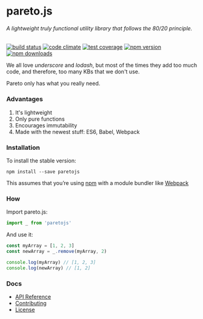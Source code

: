 # pareto.js

###### A lightweight truly functional utility library that follows the 80/20 principle.

[![build status](https://img.shields.io/travis/concretesolutions/pareto.js/master.svg?style=flat-square)](https://travis-ci.org/concretesolutions/pareto.js)
[![code climate](https://codeclimate.com/github/concretesolutions/pareto.js/badges/gpa.svg)](https://codeclimate.com/github/concretesolutions/pareto.js)
[![test coverage](https://codeclimate.com/github/concretesolutions/pareto.js/badges/coverage.svg)](https://codeclimate.com/github/concretesolutions/pareto.js/coverage)
[![npm version](https://img.shields.io/npm/v/paretojs.svg?style=flat-square)](https://www.npmjs.com/package/paretojs)
[![npm downloads](https://img.shields.io/npm/dm/paretojs.svg?style=flat-square)](https://www.npmjs.com/package/paretojs)

We all love *underscore* and *lodash*, but most of the times they add too much code, and therefore, too many KBs that we don't use.

Pareto only has what you really need.

### Advantages

1. It's lightweight
2. Only pure functions
3. Encourages immutability
4. Made with the newest stuff: ES6, Babel, Webpack

### Installation

To install the stable version:

```
npm install --save paretojs
```

This assumes that you’re using [npm](https://www.npmjs.com/) with a module bundler like [Webpack](http://webpack.github.io)

### How

Import pareto.js:

```js
import _ from 'paretojs'
```

And use it:

```js
const myArray = [1, 2, 3]
const newArray = _.remove(myArray, 2)

console.log(myArray) // [1, 2, 3]
console.log(newArray) // [1, 2]

```
### Docs

* [API Reference](https://github.com/concretesolutions/pareto.js/blob/master/API.md)
* [Contributing](https://github.com/concretesolutions/pareto.js/blob/master/CONTRIBUTING.md)
* [License](https://github.com/concretesolutions/pareto.js/blob/master/LICENSE.md)
